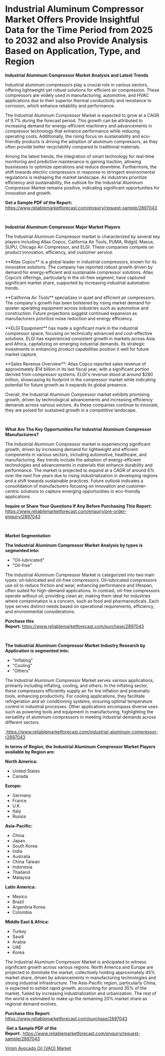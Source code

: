 <p><h1>Industrial Aluminum Compressor Market Offers Provide Insightful Data for the Time Period from 2025 to 2032 and also Provide Analysis Based on Application, Type, and Region</h1></p><p><strong>Industrial Aluminum Compressor Market Analysis and Latest Trends</strong></p>
<p><p>Industrial aluminum compressors play a crucial role in various sectors, offering lightweight yet robust solutions for efficient air compression. These compressors are widely used in manufacturing, automotive, and HVAC applications due to their superior thermal conductivity and resistance to corrosion, which enhance reliability and performance.</p><p>The Industrial Aluminum Compressor Market is expected to grow at a CAGR of 9.7% during the forecast period. This growth can be attributed to increasing demand for energy-efficient machinery and advancements in compressor technology that enhance performance while reducing operating costs. Additionally, the rising focus on sustainability and eco-friendly products is driving the adoption of aluminum compressors, as they often provide better recyclability compared to traditional materials.</p><p>Among the latest trends, the integration of smart technology for real-time monitoring and predictive maintenance is gaining traction, allowing businesses to optimize operations and reduce downtime. Furthermore, the shift towards electric compressors in response to stringent environmental regulations is reshaping the market landscape. As industries prioritize efficiency and sustainability, the outlook for the Industrial Aluminum Compressor Market remains positive, indicating significant opportunities for innovation and growth.</p></p>
<p><strong>Get a Sample PDF of the Report:&nbsp;</strong> <a href="https://www.reliablemarketforecast.com/enquiry/request-sample/2897043?utm_campaign=3076&utm_medium=2&utm_source=Github&utm_content=ia&utm_term=15032025&utm_id=industrial-aluminum-compressor">https://www.reliablemarketforecast.com/enquiry/request-sample/2897043</a></p>
<p>&nbsp;</p>
<p><strong>Industrial Aluminum Compressor Major Market Players</strong></p>
<p><p>The Industrial Aluminum Compressor market is characterized by several key players including Atlas Copco, California Air Tools, PUMA, Ridgid, Maxus, SUPU, Chicago Air Compressor, and ELGI. These companies compete on product innovation, efficiency, and customer service.</p><p>**Atlas Copco** is a global leader in industrial compressors, known for its innovative solutions. The company has reported robust growth driven by demand for energy-efficient and sustainable compressor solutions. Atlas Copco’s offerings, particularly in the oil-free segment, have captured significant market share, supported by increasing industrial automation trends.</p><p>**California Air Tools** specializes in quiet and efficient air compressors. The company's growth has been bolstered by rising market demand for quieter operating equipment across industries such as automotive and construction. Future projections suggest continued expansion as manufacturers prioritize noise reduction and energy efficiency.</p><p>**ELGI Equipment** has made a significant mark in the industrial compressor space, focusing on technically advanced and cost-effective solutions. ELGI has experienced consistent growth in markets across Asia and Africa, capitalizing on emerging industrial demands. Its strategic investments in enhancing product capabilities position it well for future market capture.</p><p>**Sales Revenue Overview**: Atlas Copco reported sales revenue of approximately $14 billion in its last fiscal year, with a significant portion derived from compressor systems. ELGI's revenue stood at around $260 million, showcasing its footprint in the compressor market while indicating potential for future growth as it expands its global presence.</p><p>Overall, the Industrial Aluminum Compressor market exhibits promising growth, driven by technological advancements and increasing efficiency demands across various sectors. As these companies continue to innovate, they are poised for sustained growth in a competitive landscape.</p></p>
<p>&nbsp;</p>
<p><strong>What Are The Key Opportunities For Industrial Aluminum Compressor Manufacturers?</strong></p>
<p><p>The Industrial Aluminum Compressor market is experiencing significant growth, driven by increasing demand for lightweight and efficient components in various sectors, including automotive, healthcare, and manufacturing. Key trends include the adoption of energy-efficient technologies and advancements in materials that enhance durability and performance. The market is projected to expand at a CAGR of around 6% over the next five years due to rising industrialization in developing regions and a shift towards sustainable practices. Future outlook indicates a consolidation of manufacturers focusing on innovation and customer-centric solutions to capture emerging opportunities in eco-friendly applications.</p></p>
<p><strong>Inquire or Share Your Questions If Any Before Purchasing This Report:</strong> <a href="https://www.reliablemarketforecast.com/enquiry/pre-order-enquiry/2897043?utm_campaign=3076&utm_medium=2&utm_source=Github&utm_content=ia&utm_term=15032025&utm_id=industrial-aluminum-compressor">https://www.reliablemarketforecast.com/enquiry/pre-order-enquiry/2897043</a></p>
<p>&nbsp;</p>
<p><strong>Market Segmentation</strong></p>
<p><strong>The Industrial Aluminum Compressor Market Analysis by types is segmented into:</strong></p>
<p><ul><li>"Oil-lubricated"</li><li>"Oil-free"</li></ul></p>
<p><p>The Industrial Aluminum Compressor Market is categorized into two main types: oil-lubricated and oil-free compressors. Oil-lubricated compressors use oil to reduce friction and wear, enhancing performance and lifespan, often suited for high-demand applications. In contrast, oil-free compressors operate without oil, providing clean air, making them ideal for industries where contamination is a concern, such as food and pharmaceuticals. Each type serves distinct needs based on operational requirements, efficiency, and environmental considerations.</p></p>
<p><strong>Purchase this Report:&nbsp;</strong><a href="https://www.reliablemarketforecast.com/purchase/2897043?utm_campaign=3076&utm_medium=2&utm_source=Github&utm_content=ia&utm_term=15032025&utm_id=industrial-aluminum-compressor">https://www.reliablemarketforecast.com/purchase/2897043</a></p>
<p>&nbsp;</p>
<p><strong>The Industrial Aluminum Compressor Market Industry Research by Application is segmented into:</strong></p>
<p><ul><li>"Inflating"</li><li>"Cooling"</li><li>"Others"</li></ul></p>
<p><p>The Industrial Aluminum Compressor Market serves various applications, primarily including inflating, cooling, and others. In the inflating sector, these compressors efficiently supply air for tire inflation and pneumatic tools, enhancing productivity. For cooling applications, they facilitate refrigeration and air conditioning systems, ensuring optimal temperature control in industrial processes. Other applications encompass diverse uses such as powering tools and equipment in manufacturing, highlighting the versatility of aluminum compressors in meeting industrial demands across different sectors.</p></p>
<p><a href="https://www.reliablemarketforecast.com/industrial-aluminum-compressor-r2897043?utm_campaign=3076&utm_medium=2&utm_source=Github&utm_content=ia&utm_term=15032025&utm_id=industrial-aluminum-compressor">&nbsp;https://www.reliablemarketforecast.com/industrial-aluminum-compressor-r2897043</a></p>
<p><strong>In terms of Region, the Industrial Aluminum Compressor Market Players available by Region are:</strong></p>
<p>
    <p> <strong> North America: </strong>
        <ul>
            <li>United States</li>
            <li>Canada</li>
        </ul>
        </p> 
    <p> <strong> Europe: </strong>
        <ul>
            <li>Germany</li>
            <li>France</li>
            <li>U.K.</li>
            <li>Italy</li>
            <li>Russia</li>
        </ul>
        </p> 
    <p> <strong> Asia-Pacific: </strong>
        <ul>
            <li>China</li>
            <li>Japan</li>
            <li>South Korea</li>
            <li>India</li>
            <li>Australia</li>
            <li>China Taiwan</li>
            <li>Indonesia</li>
            <li>Thailand</li>
            <li>Malaysia</li>
        </ul>
        </p> 
    <p> <strong> Latin America: </strong>
        <ul>
            <li>Mexico</li>
            <li>Brazil</li>
            <li>Argentina Korea</li>
            <li>Colombia</li>
        </ul>
        </p> 
    <p> <strong> Middle East & Africa: </strong>
        <ul>
            <li>Turkey</li>
            <li>Saudi</li>
            <li>Arabia</li>
            <li>UAE</li>
            <li>Korea</li>
        </ul>
    </p>
    </p>
<p><p>The Industrial Aluminum Compressor Market is anticipated to witness significant growth across various regions. North America and Europe are projected to dominate the market, collectively holding approximately 45% market share, driven by advancements in manufacturing technologies and strong industrial infrastructure. The Asia-Pacific region, particularly China, is expected to exhibit rapid growth, accounting for around 35% of the market, fueled by increasing industrialization and urbanization. The rest of the world is estimated to make up the remaining 20% market share as regional demand evolves.</p></p>
<p><strong>Purchase this Report: </strong><a href="https://www.reliablemarketforecast.com/purchase/2897043?utm_campaign=3076&utm_medium=2&utm_source=Github&utm_content=ia&utm_term=15032025&utm_id=industrial-aluminum-compressor">https://www.reliablemarketforecast.com/purchase/2897043</a></p>
<p>&nbsp;<strong>Get a Sample PDF of the Report:&nbsp;&nbsp;</strong><a href="https://www.reliablemarketforecast.com/enquiry/request-sample/2897043?utm_campaign=3076&utm_medium=2&utm_source=Github&utm_content=ia&utm_term=15032025&utm_id=industrial-aluminum-compressor">https://www.reliablemarketforecast.com/enquiry/request-sample/2897043</a></p>
<p><strong></strong></p>
<p><p><a href="https://github.com/salodipura00/Market-Research-Report-List-1/blob/main/virgin-avocado-oil-vao-market.md?utm_campaign=3076&utm_medium=2&utm_source=Github&utm_content=ia&utm_term=15032025&utm_id=industrial-aluminum-compressor">Virgin Avocado Oil (VAO) Market</a></p></p>